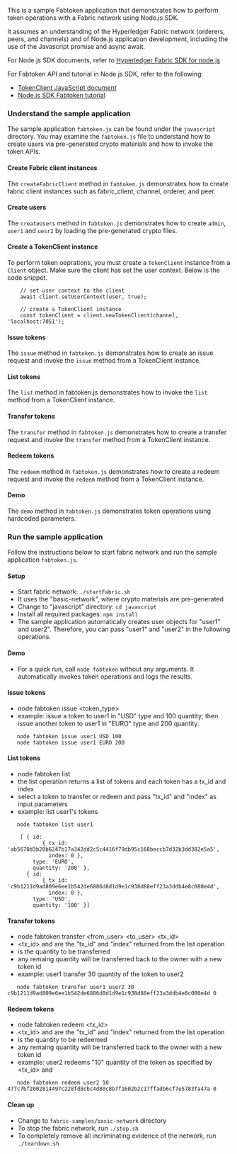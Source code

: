 
This is a sample Fabtoken application that demonstrates how to perform token operations
with a Fabric network using Node.js SDK.

It assumes an understanding of the Hyperledger Fabric network (orderers, peers, and channels) and of Node.js application development, including the use of the Javascript promise and async await.

For Node.js SDK documents, refer to
[Hyperledger Fabric SDK for node.js](https://fabric-sdk-node.github.io/master/index.html)

For Fabtoken API and tutorial in Node.js SDK, refer to the following:
* [TokenClient JavaScript document](https://fabric-sdk-node.github.io/master/TokenClient.html)
* [Node.js SDK Fabtoken tutorial](https://fabric-sdk-node.github.io/master/tutorial-fabtoken.html)

### Understand the sample application
The sample application `fabtoken.js` can be found under the `javascript` directory.
You may examine the `fabtoken.js` file to understand how to create users via pre-generated
crypto materials and how to invoke the token APIs.

#### Create Fabric client instances
The `createFabricClient` method in `fabtoken.js` demonstrates how to create fabric client instances such as fabric_client,
channel, orderer, and peer.

#### Create users
The `createUsers` method in `fabtoken.js` demonstrates how to create `admin`, `user1` and `uesr2`
by loading the pre-generated crypto files.

#### Create a TokenClient instance
To perform token oeprations, you must create a `TokenClient` instance from a `Client` object.
Make sure the client has set the user context. Below is the code snippet.

```
	// set user context to the client
	await client.setUserContext(user, true);

	// create a TokenClient instance
	const tokenClient = client.newTokenClient(channel, 'localhost:7051');
```

#### Issue tokens
The `issue` method in `fabtoken.js` demonstrates how to create an issue request
and invoke the `issue` method from a TokenClient instance.

#### List tokens
The `list` method in fabtoken.js demonstrates how to
invoke the `list` method from a TokenClient instance.

#### Transfer tokens
The `transfer` method in `fabtoken.js` demonstrates how to create a transfer request
and invoke the `transfer` method from a TokenClient instance.

#### Redeem tokens
The `redeem` method in `fabtoken.js` demonstrates how to create a redeem request
and invoke the `redeem` method from a TokenClient instance.

#### Demo
The `demo` method in `fabtoken.js` demonstrates token operations using hardcoded parameters.

### Run the sample application
Follow the instructions below to start fabric network and run the sample application `fabtoken.js`.

#### Setup
* Start fabric network: `./startFabric.sh`
 * It uses the "basic-network", where crypto materials are pre-generated
* Change to "javascript" directory: `cd javascript`
* Install all required packages: `npm install`
* The sample application automatically creates user objects for "user1" and user2".
Therefore, you can pass "user1" and "user2" in the following operations.

#### Demo
* For a quick run, call `node fabtoken` without any arguments. It automatically invokes token operations and logs the results.

#### Issue tokens
* node fabtoken issue <username> <token_type> <quantity>
* example: issue a token to user1 in "USD" type and 100 quantity; then issue another token to user1 in "EURO" type and 200 quantity.

```
   node fabtoken issue user1 USD 100
   node fabtoken issue user1 EURO 200
```

#### List tokens
* node fabtoken list <username>
* the list operation returns a list of tokens and each token has a tx_id and index
* select a token to transfer or redeem and pass "tx_id" and "index" as input parameters
* example: list user1's tokens

```
   node fabtoken list user1

    [ { id:
           { tx_id: 'ab5670d3b20b6247b17a342dd2c5c4416f79db95c168beccb7d32b3dd382e5a5',
             index: 0 },
        type: 'EURO',
        quantity: '200' },
      { id:
           { tx_id: 'c9b1211d9ad809e6ee1b542de6886d8d1d9e1c938d88eff23a3ddb4e8c080e4d',
             index: 0 },
        type: 'USD',
        quantity: '100' }]
```

#### Transfer tokens
* node fabtoken transfer <from_user> <to_user> <quantity> <tx\_id> <index>
* <tx\_id> and <index> are the "tx\_id" and "index" returned from the list operation
* <quantity> is the quantity to be transferred
* any remaing quantity will be transferred back to the owner with a new token id
* example: user1 transfer 30 quantity of the token to user2

```
   node fabtoken transfer user1 user2 30 c9b1211d9ad809e6ee1b542de6886d8d1d9e1c938d88eff23a3ddb4e8c080e4d 0
```

#### Redeem tokens
* node fabtoken redeem <username> <quantity> <tx\_id> <index>
* <tx\_id> and <index> are the "tx\_id" and "index" returned from the list operation
* <quantity> is the quantity to be redeemed
* any remaing quantity will be transferred back to the owner with a new token id
* example: user2 redeems "10" quantity of the token as specified by <tx\_id> and <index>

```
   node fabtoken redeem user2 10 477c7bf2002814497c228fd8cbc4d80c8b7f1602b2c17ffadb6cf7e5783fa47a 0
```

#### Clean up
* Change to `fabric-samples/basic-network` directory
 * To stop the fabric network, run `./stop.sh`
 * To completely remove all incriminating evidence of the network, run `./teardown.sh`

